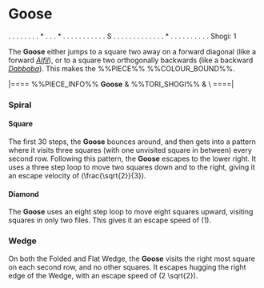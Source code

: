 # Goose

<div class = "movement">
. . . . . . .
. * . . . * .
. . . . . . .
. . . S . . .
. . . . . . .
. . . * . . .
. . . . . . .
Shogi: 1
</div>

The **Goose** either jumps to a square two away on a forward
diagonal (like a forward [*Alfil*](alfil.html)), or to a square
two orthogonally backwards (like a backward [*Dabbaba*](dabbaba.html)).
This makes the %%PIECE%% %%COLOUR_BOUND%%.

|====
%%PIECE_INFO%%
  **Goose**
& %%TORI_SHOGI%%
& \\
====|

### Spiral

#### Square

The first 30 steps, the **Goose** bounces around, and then
gets into a pattern where it visits three squares (with one
unvisited square in between) every second row. Following this
pattern, the **Goose** escapes to the lower right. It uses a 
three step loop to move two squares down and to the right,
giving it an escape velocity of \(\frac{\sqrt{2}}{3}\).

#### Diamond

The **Goose** uses an eight step loop to move eight squares upward,
visiting squares in only two files. This gives it an escape speed
of \(1\).

### Wedge

On both the Folded and Flat Wedge, the **Goose** visits the right most
square on each second row, and no other squares. It escapes hugging the
right edge of the Wedge, with an escape speed of 
\(2 \sqrt{2}\).
